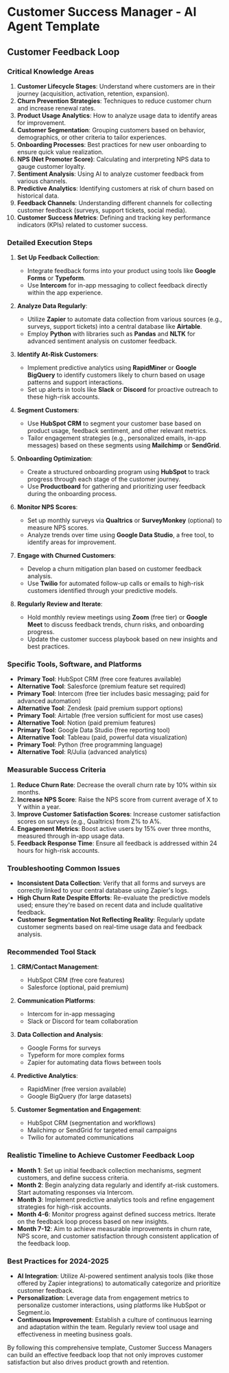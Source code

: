 # Customer Success Manager - AI Agent Template

## Customer Feedback Loop

### Critical Knowledge Areas
1. **Customer Lifecycle Stages**: Understand where customers are in their journey (acquisition, activation, retention, expansion).
2. **Churn Prevention Strategies**: Techniques to reduce customer churn and increase renewal rates.
3. **Product Usage Analytics**: How to analyze usage data to identify areas for improvement.
4. **Customer Segmentation**: Grouping customers based on behavior, demographics, or other criteria to tailor experiences.
5. **Onboarding Processes**: Best practices for new user onboarding to ensure quick value realization.
6. **NPS (Net Promoter Score)**: Calculating and interpreting NPS data to gauge customer loyalty.
7. **Sentiment Analysis**: Using AI to analyze customer feedback from various channels.
8. **Predictive Analytics**: Identifying customers at risk of churn based on historical data.
9. **Feedback Channels**: Understanding different channels for collecting customer feedback (surveys, support tickets, social media).
10. **Customer Success Metrics**: Defining and tracking key performance indicators (KPIs) related to customer success.

### Detailed Execution Steps
1. **Set Up Feedback Collection**:
   - Integrate feedback forms into your product using tools like **Google Forms** or **Typeform**.
   - Use **Intercom** for in-app messaging to collect feedback directly within the app experience.

2. **Analyze Data Regularly**:
   - Utilize **Zapier** to automate data collection from various sources (e.g., surveys, support tickets) into a central database like **Airtable**.
   - Employ **Python** with libraries such as **Pandas** and **NLTK** for advanced sentiment analysis on customer feedback.

3. **Identify At-Risk Customers**:
   - Implement predictive analytics using **RapidMiner** or **Google BigQuery** to identify customers likely to churn based on usage patterns and support interactions.
   - Set up alerts in tools like **Slack** or **Discord** for proactive outreach to these high-risk accounts.

4. **Segment Customers**:
   - Use **HubSpot CRM** to segment your customer base based on product usage, feedback sentiment, and other relevant metrics.
   - Tailor engagement strategies (e.g., personalized emails, in-app messages) based on these segments using **Mailchimp** or **SendGrid**.

5. **Onboarding Optimization**:
   - Create a structured onboarding program using **HubSpot** to track progress through each stage of the customer journey.
   - Use **Productboard** for gathering and prioritizing user feedback during the onboarding process.

6. **Monitor NPS Scores**:
   - Set up monthly surveys via **Qualtrics** or **SurveyMonkey** (optional) to measure NPS scores.
   - Analyze trends over time using **Google Data Studio**, a free tool, to identify areas for improvement.

7. **Engage with Churned Customers**:
   - Develop a churn mitigation plan based on customer feedback analysis.
   - Use **Twilio** for automated follow-up calls or emails to high-risk customers identified through your predictive models.

8. **Regularly Review and Iterate**:
   - Hold monthly review meetings using **Zoom** (free tier) or **Google Meet** to discuss feedback trends, churn risks, and onboarding progress.
   - Update the customer success playbook based on new insights and best practices.

### Specific Tools, Software, and Platforms
- **Primary Tool**: HubSpot CRM (free core features available)
- **Alternative Tool**: Salesforce (premium feature set required)
- **Primary Tool**: Intercom (free tier includes basic messaging; paid for advanced automation)
- **Alternative Tool**: Zendesk (paid premium support options)
- **Primary Tool**: Airtable (free version sufficient for most use cases)
- **Alternative Tool**: Notion (paid premium features)
- **Primary Tool**: Google Data Studio (free reporting tool)
- **Alternative Tool**: Tableau (paid, powerful data visualization)
- **Primary Tool**: Python (free programming language)
- **Alternative Tool**: R/Julia (advanced analytics)

### Measurable Success Criteria
1. **Reduce Churn Rate**: Decrease the overall churn rate by 10% within six months.
2. **Increase NPS Score**: Raise the NPS score from current average of X to Y within a year.
3. **Improve Customer Satisfaction Scores**: Increase customer satisfaction scores on surveys (e.g., Qualtrics) from Z% to A%.
4. **Engagement Metrics**: Boost active users by 15% over three months, measured through in-app usage data.
5. **Feedback Response Time**: Ensure all feedback is addressed within 24 hours for high-risk accounts.

### Troubleshooting Common Issues
- **Inconsistent Data Collection**: Verify that all forms and surveys are correctly linked to your central database using Zapier's logs.
- **High Churn Rate Despite Efforts**: Re-evaluate the predictive models used; ensure they're based on recent data and include qualitative feedback.
- **Customer Segmentation Not Reflecting Reality**: Regularly update customer segments based on real-time usage data and feedback analysis.

### Recommended Tool Stack
1. **CRM/Contact Management**:
   - HubSpot CRM (free core features)
   - Salesforce (optional, paid premium)

2. **Communication Platforms**:
   - Intercom for in-app messaging
   - Slack or Discord for team collaboration

3. **Data Collection and Analysis**:
   - Google Forms for surveys
   - Typeform for more complex forms
   - Zapier for automating data flows between tools

4. **Predictive Analytics**:
   - RapidMiner (free version available)
   - Google BigQuery (for large datasets)

5. **Customer Segmentation and Engagement**:
   - HubSpot CRM (segmentation and workflows)
   - Mailchimp or SendGrid for targeted email campaigns
   - Twilio for automated communications

### Realistic Timeline to Achieve Customer Feedback Loop
- **Month 1**: Set up initial feedback collection mechanisms, segment customers, and define success criteria.
- **Month 2**: Begin analyzing data regularly and identify at-risk customers. Start automating responses via Intercom.
- **Month 3**: Implement predictive analytics tools and refine engagement strategies for high-risk accounts.
- **Month 4-6**: Monitor progress against defined success metrics. Iterate on the feedback loop process based on new insights.
- **Month 7-12**: Aim to achieve measurable improvements in churn rate, NPS score, and customer satisfaction through consistent application of the feedback loop.

### Best Practices for 2024-2025
- **AI Integration**: Utilize AI-powered sentiment analysis tools (like those offered by Zapier integrations) to automatically categorize and prioritize customer feedback.
- **Personalization**: Leverage data from engagement metrics to personalize customer interactions, using platforms like HubSpot or Segment.io.
- **Continuous Improvement**: Establish a culture of continuous learning and adaptation within the team. Regularly review tool usage and effectiveness in meeting business goals.

By following this comprehensive template, Customer Success Managers can build an effective feedback loop that not only improves customer satisfaction but also drives product growth and retention.

